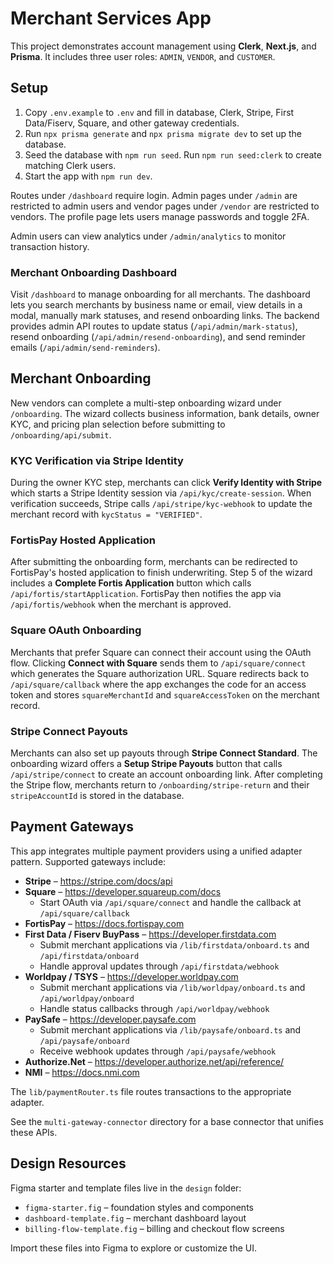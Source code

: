 # Merchant Services App

This project demonstrates account management using **Clerk**, **Next.js**, and **Prisma**. It includes three user roles: `ADMIN`, `VENDOR`, and `CUSTOMER`.

## Setup

1. Copy `.env.example` to `.env` and fill in database, Clerk, Stripe, First Data/Fiserv, Square, and other gateway credentials.
2. Run `npx prisma generate` and `npx prisma migrate dev` to set up the database.
3. Seed the database with `npm run seed`.
   Run `npm run seed:clerk` to create matching Clerk users.
4. Start the app with `npm run dev`.

Routes under `/dashboard` require login. Admin pages under `/admin` are restricted to admin users and vendor pages under `/vendor` are restricted to vendors.
The profile page lets users manage passwords and toggle 2FA.

Admin users can view analytics under `/admin/analytics` to monitor transaction history.

### Merchant Onboarding Dashboard

Visit `/dashboard` to manage onboarding for all merchants. The dashboard lets you search merchants by business name or email, view details in a modal, manually mark statuses, and resend onboarding links. The backend provides admin API routes to update status (`/api/admin/mark-status`), resend onboarding (`/api/admin/resend-onboarding`), and send reminder emails (`/api/admin/send-reminders`).

## Merchant Onboarding

New vendors can complete a multi-step onboarding wizard under `/onboarding`. The wizard collects business information, bank details, owner KYC, and pricing plan selection before submitting to `/onboarding/api/submit`.

### KYC Verification via Stripe Identity

During the owner KYC step, merchants can click **Verify Identity with Stripe** which starts a Stripe Identity session via `/api/kyc/create-session`. When verification succeeds, Stripe calls `/api/stripe/kyc-webhook` to update the merchant record with `kycStatus = "VERIFIED"`.

### FortisPay Hosted Application

After submitting the onboarding form, merchants can be redirected to FortisPay's hosted application to finish underwriting. Step 5 of the wizard includes a **Complete Fortis Application** button which calls `/api/fortis/startApplication`. FortisPay then notifies the app via `/api/fortis/webhook` when the merchant is approved.

### Square OAuth Onboarding

Merchants that prefer Square can connect their account using the OAuth flow. Clicking **Connect with Square** sends them to `/api/square/connect` which generates the Square authorization URL. Square redirects back to `/api/square/callback` where the app exchanges the code for an access token and stores `squareMerchantId` and `squareAccessToken` on the merchant record.

### Stripe Connect Payouts

Merchants can also set up payouts through **Stripe Connect Standard**. The onboarding wizard offers a **Setup Stripe Payouts** button that calls `/api/stripe/connect` to create an account onboarding link. After completing the Stripe flow, merchants return to `/onboarding/stripe-return` and their `stripeAccountId` is stored in the database.

## Payment Gateways

This app integrates multiple payment providers using a unified adapter pattern. Supported gateways include:

- **Stripe** – <https://stripe.com/docs/api>
- **Square** – <https://developer.squareup.com/docs>
  - Start OAuth via `/api/square/connect` and handle the callback at `/api/square/callback`
- **FortisPay** – <https://docs.fortispay.com>
- **First Data / Fiserv BuyPass** – <https://developer.firstdata.com>
  - Submit merchant applications via `/lib/firstdata/onboard.ts` and `/api/firstdata/onboard`
  - Handle approval updates through `/api/firstdata/webhook`
- **Worldpay / TSYS** – <https://developer.worldpay.com>
  - Submit merchant applications via `/lib/worldpay/onboard.ts` and `/api/worldpay/onboard`
  - Handle status callbacks through `/api/worldpay/webhook`
- **PaySafe** – <https://developer.paysafe.com>
  - Submit merchant applications via `/lib/paysafe/onboard.ts` and `/api/paysafe/onboard`
  - Receive webhook updates through `/api/paysafe/webhook`
- **Authorize.Net** – <https://developer.authorize.net/api/reference/>
- **NMI** – <https://docs.nmi.com>

The `lib/paymentRouter.ts` file routes transactions to the appropriate adapter.

See the `multi-gateway-connector` directory for a base connector that unifies these APIs.

## Design Resources

Figma starter and template files live in the `design` folder:

- `figma-starter.fig` – foundation styles and components
- `dashboard-template.fig` – merchant dashboard layout
- `billing-flow-template.fig` – billing and checkout flow screens

Import these files into Figma to explore or customize the UI.
